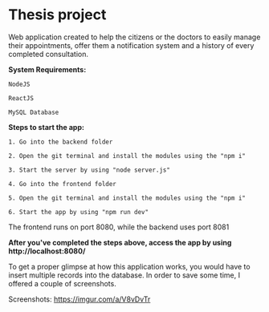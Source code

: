 # Thesis project

Web application created to help the citizens or the doctors to easily manage their appointments, offer them a notification system and a history of every completed consultation.

**System Requirements:**

    NodeJS
    
    ReactJS
    
    MySQL Database
    
**Steps to start the app:**

    1. Go into the backend folder

    2. Open the git terminal and install the modules using the "npm i" 

    3. Start the server by using "node server.js"

    4. Go into the frontend folder
    
    5. Open the git terminal and install the modules using the "npm i" 

    6. Start the app by using "npm run dev"
    
The frontend runs on port 8080, while the backend uses port 8081

**After you've completed the steps above, access the app by using http://localhost:8080/**

To get a proper glimpse at how this application works, you would have to insert multiple records into the database. In order to save some time, I offered a couple of screenshots.

Screenshots: https://imgur.com/a/V8vDvTr
